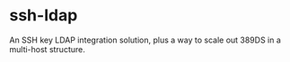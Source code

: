 ssh-ldap
========

An SSH key LDAP integration solution, plus a way to scale out 389DS in a multi-host structure.
